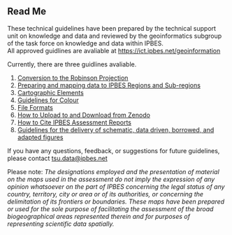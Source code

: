 ## Read Me

These technical guidelines have been prepared by the technical support
unit on knowledge and data and reviewed by the geoinformatics subgroup
of the task force on knowledge and data within IPBES.  
All approved guidlines are avaliable at
<https://ict.ipbes.net/geoinformation>

Currently, there are three guidlines avaliable.  
1. [Conversion to the Robinson
Projection](https://jkumagai96.github.io/Technical-Guideline-Series/robinson_projection_v2.html)  
2. [Preparing and mapping data to IPBES Regions and
Sub-regions](https://jkumagai96.github.io/Technical-Guideline-Series/mapping_regions_v2.html)  
3. [Cartographic
Elements](https://jkumagai96.github.io/Technical-Guideline-Series/cartograhic_guidelines_v1.html)  
4. [Guidelines for
Colour](https://jkumagai96.github.io/Technical-Guideline-Series/guidelines-for-color.html)  
5. [File
Formats](https://jkumagai96.github.io/Technical-Guideline-Series/FileFormats.html)  
6. [How to Upload to and Download from Zenodo](https://jkumagai96.github.io/Technical-Guideline-Series/How-to-upload-and-download-from-Zenodo.html)  
7. [How to Cite IPBES Assessment Reports](https://jkumagai96.github.io/Technical-Guideline-Series/suggested_citations.html)  
8. [Guidelines for the delivery of schematic, data driven, borrowed, and adapted figures](https://jkumagai96.github.io/Technical-Guideline-Series/figures.html)
  
If you have any questions, feedback, or suggestions for future
guidelines, please contact <tsu.data@ipbes.net>

Please note: *The designations employed and the presentation of material on the maps used in the assessment do not 
imply the expression of any opinion whatsoever on the part of IPBES concerning the legal status of any country, 
territory, city or area or of its authorities, or concerning the delimitation of its frontiers or boundaries. 
These maps have been prepared or used for the sole purpose of facilitating the assessment of the 
broad biogeographical areas represented therein and for purposes of representing scientific data spatially.*
